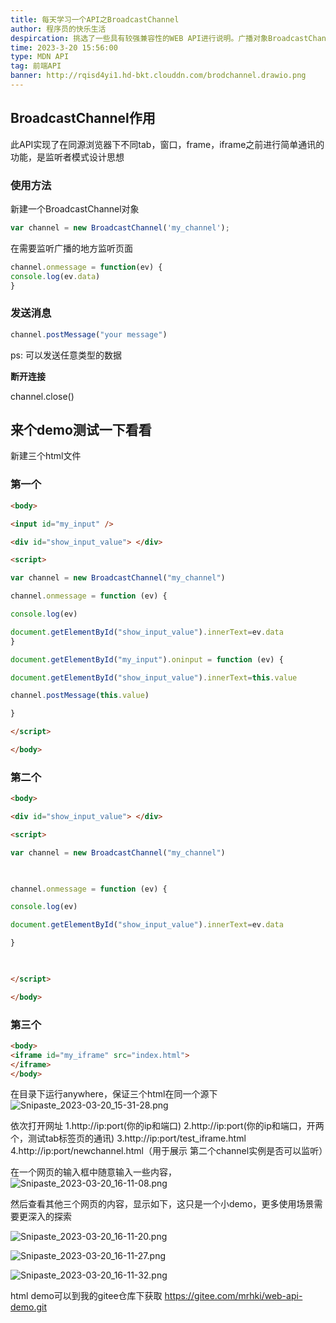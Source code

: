 ```yaml
---
title: 每天学习一个API之BroadcastChannel
author: 程序员的快乐生活
despircation: 挑选了一些具有较强兼容性的WEB API进行说明。广播对象BroadcastChannel是一个浏览器内置对象，可以实现在同源浏览器下不同tab，窗口，frame，iframe之前进行简单通讯
time: 2023-3-20 15:56:00
type: MDN API 
tag: 前端API
banner: http://rqisd4yi1.hd-bkt.clouddn.com/brodchannel.drawio.png
---
```


## BroadcastChannel作用

此API实现了在同源浏览器下不同tab，窗口，frame，iframe之前进行简单通讯的功能，是监听者模式设计思想


### 使用方法

新建一个BroadcastChannel对象

```javascript
var channel = new BroadcastChannel('my_channel');
```
  

在需要监听广播的地方监听页面
```javascript
channel.onmessage = function(ev) {
console.log(ev.data)
}
```


### 发送消息

```javascript
channel.postMessage("your message")
```

ps: 可以发送任意类型的数据

  

**断开连接**

channel.close()


## 来个demo测试一下看看

新建三个html文件

  

### 第一个

```html
<body>

<input id="my_input" />

<div id="show_input_value"> </div>

<script>

var channel = new BroadcastChannel("my_channel")

channel.onmessage = function (ev) {

console.log(ev)

document.getElementById("show_input_value").innerText=ev.data
}

document.getElementById("my_input").oninput = function (ev) {

document.getElementById("show_input_value").innerText=this.value

channel.postMessage(this.value)

}

</script>

</body>
```

### 第二个
```html
<body>

<div id="show_input_value"> </div>

<script>

var channel = new BroadcastChannel("my_channel")

  

channel.onmessage = function (ev) {

console.log(ev)

document.getElementById("show_input_value").innerText=ev.data

}

  

</script>

</body>
```

### 第三个

```html
<body>
<iframe id="my_iframe" src="index.html">
</iframe>
</body>
```

  
在目录下运行anywhere，保证三个html在同一个源下
![Snipaste_2023-03-20_15-31-28.png](http://rqisd4yi1.hd-bkt.clouddn.com/Snipaste_2023-03-20_15-31-28.png)

依次打开网址
1.http://ip:port(你的ip和端口)
2.http://ip:port(你的ip和端口，开两个，测试tab标签页的通讯)
3.http://ip:port/test_iframe.html
4.http://ip:port/newchannel.html（用于展示 第二个channel实例是否可以监听）


在一个网页的输入框中随意输入一些内容，
![Snipaste_2023-03-20_16-11-08.png](http://rqisd4yi1.hd-bkt.clouddn.com/Snipaste_2023-03-20_16-11-08.png)

然后查看其他三个网页的内容，显示如下，这只是一个小demo，更多使用场景需要更深入的探索

![Snipaste_2023-03-20_16-11-20.png](http://rqisd4yi1.hd-bkt.clouddn.com/Snipaste_2023-03-20_16-11-20.png)

![Snipaste_2023-03-20_16-11-27.png](http://rqisd4yi1.hd-bkt.clouddn.com/Snipaste_2023-03-20_16-11-27.png)

![Snipaste_2023-03-20_16-11-32.png](http://rqisd4yi1.hd-bkt.clouddn.com/Snipaste_2023-03-20_16-11-32.png)


html demo可以到我的gitee仓库下获取
<https://gitee.com/mrhki/web-api-demo.git>
